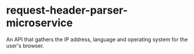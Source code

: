 # request-header-parser-microservice
An API that gathers the IP address, language and operating system for the user's browser.
